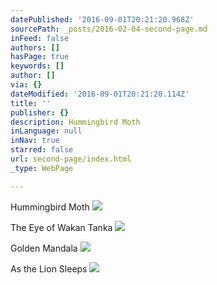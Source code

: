 ```yaml
---
datePublished: '2016-09-01T20:21:20.968Z'
sourcePath: _posts/2016-02-04-second-page.md
inFeed: false
authors: []
hasPage: true
keywords: []
author: []
via: {}
dateModified: '2016-09-01T20:21:20.114Z'
title: ''
publisher: {}
description: Hummingbird Moth
inLanguage: null
inNav: true
starred: false
url: second-page/index.html
_type: WebPage

---
```

Hummingbird Moth
![](https://the-grid-user-content.s3-us-west-2.amazonaws.com/2edbb910-8293-4660-8a7d-32c5b8fa512e.jpg)

The Eye of Wakan Tanka
![](https://s3-us-west-2.amazonaws.com/the-grid-img/p/b4744c37c0bd16575ed7907838bba73103fea5f7.jpg)

Golden Mandala
![](https://the-grid-user-content.s3-us-west-2.amazonaws.com/f4ba11fe-5950-40f3-b817-4ad0856ee070.jpg)

As the Lion Sleeps
![](https://the-grid-user-content.s3-us-west-2.amazonaws.com/a7939ae3-7e88-401e-ae78-d1f68104cc0a.png)